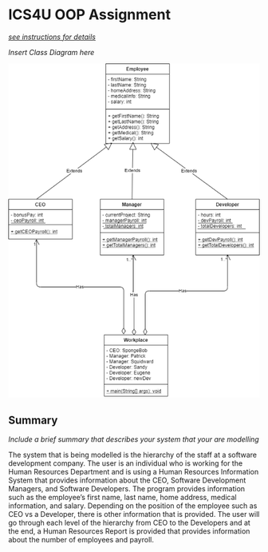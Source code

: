 # ICS4U OOP Assignment

[*see instructions for details*](Instructions.md)

*Insert Class Diagram here*  

![Image of Class Diagram](https://github.com/SACHSTech/ics4u-oop-assignment-NicholasLee03/blob/main/OOPClassDiagram.png)


## Summary
*Include a brief summary that describes your system that your are modelling*

The system that is being modelled is the hierarchy of the staff at a software development company. The user is an individual who is working for the Human Resources Department and is using a Human Resources Information System that provides information about the CEO, Software Development Managers, and Software Developers. The program provides information such as the employee’s first name, last name, home address, medical information, and salary. Depending on the position of the employee such as CEO vs a Developer, there is other information that is provided. The user will go through each level of the hierarchy from CEO to the Developers and at the end, a Human Resources Report is provided that provides information about the number of employees and payroll. 

